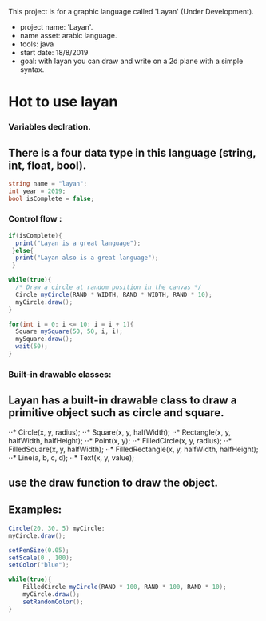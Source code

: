 This project is for a graphic language called 'Layan' (Under Development).
- project name: 'Layan'.
- name asset: arabic language.
- tools: java
- start date: 18/8/2019
- goal: with layan you can draw and write on a 2d plane with a simple syntax.

# Hot to use layan
### Variables declration.
## There is a four data type in this language (string, int, float, bool).

```c#
string name = "layan";
int year = 2019;
bool isComplete = false;
```

### Control flow :

```c#
if(isComplete){
  print("Layan is a great language");
 }else{
  print("Layan also is a great language");
 }
```

```c#
while(true){
  /* Draw a circle at random position in the canvas */
  Circle myCircle(RAND * WIDTH, RAND * WIDTH, RAND * 10);
  myCircle.draw();
}
```
```c#
for(int i = 0; i <= 10; i = i + 1){
  Square mySquare(50, 50, i, i);
  mySquare.draw();
  wait(50);
}
```

### Built-in drawable classes:
## Layan has a built-in drawable class to draw a primitive object such as circle and square.

⋅⋅* Circle(x, y, radius);
⋅⋅* Square(x, y, halfWidth);
⋅⋅* Rectangle(x, y, halfWidth, halfHeight);
⋅⋅* Point(x, y);
⋅⋅* FilledCircle(x, y, radius);
⋅⋅* FilledSquare(x, y, halfWidth);
⋅⋅* FilledRectangle(x, y, halfWidth, halfHeight);
⋅⋅* Line(a, b, c, d);
⋅⋅* Text(x, y, value);

## use the draw function to draw the object.

## Examples:

```c#
Circle(20, 30, 5) myCircle;
myCircle.draw();
```

```c#
setPenSize(0.05);
setScale(0 , 100);
setColor("blue");

while(true){
    FilledCircle myCircle(RAND * 100, RAND * 100, RAND * 10);
    myCircle.draw();
    setRandomColor();
}
```


